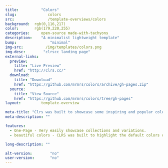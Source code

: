 ```yaml
---
title:			"Colors"
slug:			   colors
src:			   /template-overviews/colors
background:  rgb(0,116,217)
color:       rgb(179,220,255)
categories:		open-source made-with-tachyons
description:	"A minimalist lightweight template"
bump:			    "minimal"
img-src:		  /img/templates/colors.png
img-desc:		 "clrscc landing page"
external-links:
  preview:
    title: "Live Preview"
    href: "http://clrs.cc/"
  download:
    title: "Download"
    href: "https://github.com/mrmrs/colors/archive/gh-pages.zip"
  source:
    title: "View Source"
    href: "https://github.com/mrmrs/colors/tree/gh-pages"
layout:			template-overview

meta-title: "Clrs was built to showcase some inspiring and popular color schemes."
meta-description: ""

features:
  - One-Page - Very easily showcase collections and variations.
  - beautiful colors - CLRS was built to highlight the default colors of the web

long-description: ""

alt-version:		"no"
user-version:		"no"
---
```

